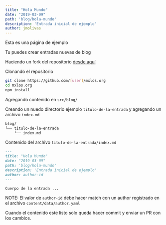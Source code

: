 ```yaml
---
title: "Hola Mundo"
date: "2019-03-09"
path: 'blog/hola-mundo'
description: 'Entrada inicial de ejemplo'
author: jmolivas
---
```


Esta es una página de ejemplo

Tu puedes crear entradas nuevas de blog

Haciendo un fork del repositorio [desde aquí](https://github.com/mxlOS/mxlos.org/fork)

Clonando el repositorio

```bash
git clone https://github.com/[user]/mxlos.org
cd mxlos.org
npm install
```

Agregando contenido en `src/blog/`

Creando un nuedo directorio ejemplo `titulo-de-la-entrada` y agregando un archivo `index.md`

```bash
blog/
└── titulo-de-la-entrada
    └── index.md
```

Contenido del archivo `titulo-de-la-entrada/index.md` 

```md
---
title: "Hola Mundo"
date: "2019-03-09"
path: 'blog/hola-mundo'
description: 'Entrada inicial de ejemplo'
author: author-id
---

Cuerpo de la entrada ...
```

NOTE: El valor de `author-id` debe hacer match con un author registrado en el archivo `content/data/author.yaml`

Cuando el contenido este listo solo queda hacer commit y enviar un PR con los cambios.
